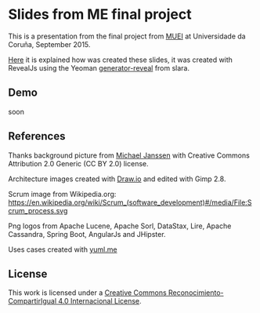 Slides from ME final project
============================

This is a presentation from the final project from [MUEI](www.fic.udc.es/muei) at Universidade da Coruña, September 2015.


[Here](http://seguridadydesarrolloeinnovacion.blogspot.com.es/2015/09/revealjs-html5-ideal-para-presentaciones.html) it is explained how was created these slides, it was created with RevealJs using the Yeoman [generator-reveal](https://github.com/slara/generator-reveal) from slara.

Demo
----
soon

References
----------
Thanks background picture from [Michael Janssen](https://www.flickr.com/photos/jamuraa/813966437/) with Creative Commons Attribution 2.0 Generic (CC BY 2.0) license.

Architecture images created with [Draw.io](https://www.draw.io/) and edited with Gimp 2.8.

Scrum image from Wikipedia.org: https://en.wikipedia.org/wiki/Scrum_(software_development)#/media/File:Scrum_process.svg

Png logos from Apache Lucene, Apache Sorl, DataStax, Lire, Apache Cassandra, Spring Boot, AngularJs and JHipster.

Uses cases created with [yuml.me](http://yuml.me/)

License
-------
This work is licensed under a <a rel="license" href="http://creativecommons.org/licenses/by-sa/4.0/">Creative Commons Reconocimiento-CompartirIgual 4.0 Internacional License</a>.
